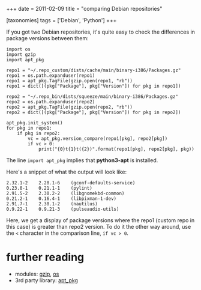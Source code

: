 +++
date = 2011-02-09
title = "comparing Debian repositories"

[taxonomies]
tags = ['Debian', 'Python']
+++

If you got two Debian repositories, it's quite easy to check the
differences in package versions between them:

``` {.sourceCode .python}
import os
import gzip
import apt_pkg

repo1 = "~/.repo_custom/dists/cache/main/binary-i386/Packages.gz"
repo1 = os.path.expanduser(repo1)
repo1 = apt_pkg.TagFile(gzip.open(repo1, "rb"))
repo1 = dict([(pkg["Package"], pkg["Version"]) for pkg in repo1])

repo2 = "~/.repo_bin/dists/squeeze/main/binary-i386/Packages.gz"
repo2 = os.path.expanduser(repo2)
repo2 = apt_pkg.TagFile(gzip.open(repo2, "rb"))
repo2 = dict([(pkg["Package"], pkg["Version"]) for pkg in repo2])

apt_pkg.init_system()
for pkg in repo1:
    if pkg in repo2:
        vc = apt_pkg.version_compare(repo1[pkg], repo2[pkg])
        if vc > 0:
            print("{0}t{1}t({2})".format(repo1[pkg], repo2[pkg], pkg))
```

The line `import apt_pkg` implies that **python3-apt** is installed.

Here's a snippet of what the output will look like:

    2.32.1-2    2.28.1-6    (gconf-defaults-service)
    0.23.0-1    0.21.1-1    (pylint)
    2.91.5-2    2.30.2-2    (libgnomekbd-common)
    0.21.2-1    0.16.4-1    (libpixman-1-dev)
    2.91.7-1    2.30.1-2    (nautilus)
    0.9.22-1    0.9.21-3    (pulseaudio-utils)

Here, we get a display of package versions where the repo1 (custom repo
in this case) is greater than repo2 version. To do it the other way
around, use the `<` character in the comparison line, `if vc > 0`.

further reading
===============

-   modules: [gzip], [os]
-   3rd party library: [apt_pkg]

  [gzip]: http://docs.python.org/library/gzip
  [os]: http://docs.python.org/library/os
  [apt_pkg]: http://apt.alioth.debian.org/python-apt-doc/library/apt_pkg.html
